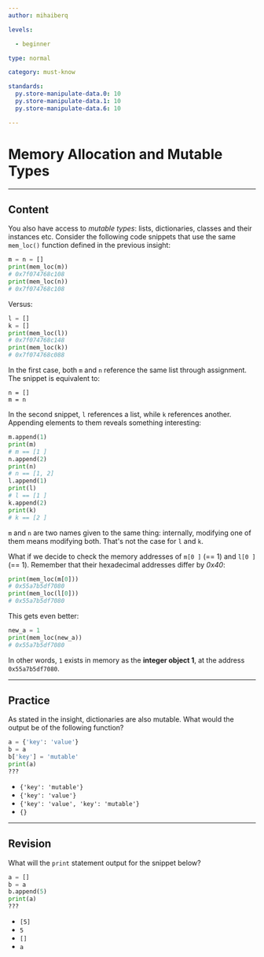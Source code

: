 ```yaml
---
author: mihaiberq

levels:

  - beginner

type: normal

category: must-know

standards:
  py.store-manipulate-data.0: 10
  py.store-manipulate-data.1: 10
  py.store-manipulate-data.6: 10

---
```


# Memory Allocation and Mutable Types

---
## Content

You also have access to *mutable types*: lists, dictionaries, classes and their instances etc. Consider the following code snippets that use the same `mem_loc()` function defined in the previous insight:
```python
m = n = []
print(mem_loc(m))
# 0x7f074768c108
print(mem_loc(n))
# 0x7f074768c108
```
Versus:
```python
l = []
k = []
print(mem_loc(l))
# 0x7f074768c148
print(mem_loc(k))
# 0x7f074768c088
```
In the first case, both `m` and `n` reference the same list through assignment. The snippet is equivalent to:
```
n = []
m = n
```
In the second snippet, `l` references a list, while `k` references another. Appending elements to them reveals something interesting:
```python
m.append(1)
print(m)
# m == [1 ]
n.append(2)
print(n)
# n == [1, 2]
l.append(1)
print(l)
# l == [1 ]
k.append(2)
print(k)
# k == [2 ]
```
`m` and `n` are two names given to the same thing: internally, modifying one of them means modifying both. That's not the case for `l` and `k`.

What if we decide to check the memory addresses of `m[0 ]` (== 1) and `l[0 ]` (== 1). Remember that their hexadecimal addresses differ by *0x40*:
```python
print(mem_loc(m[0]))
# 0x55a7b5df7080
print(mem_loc(l[0]))
# 0x55a7b5df7080
```
This gets even better:
```python
new_a = 1
print(mem_loc(new_a))
# 0x55a7b5df7080
```
In other words, `1` exists in memory as the **integer object 1**, at the address `0x55a7b5df7080`.

---
## Practice

As stated in the insight, dictionaries are also mutable. What would the output be of the following function?
```python
a = {'key': 'value'}
b = a
b['key'] = 'mutable'
print(a)
???
```

* `{'key': 'mutable'}`
* `{'key': 'value'}`
* `{'key': 'value', 'key': 'mutable'}`
* `{}`

---
## Revision

What will the `print` statement output for the snippet below?
```python
a = []
b = a
b.append(5)
print(a)
???
```

* `[5]`
* `5`
* `[]`
* `a`

